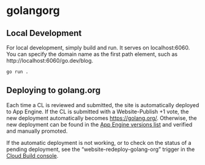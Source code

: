 # golangorg

## Local Development

For local development, simply build and run. It serves on localhost:6060.
You can specify the domain name as the first path element, such as
http://localhost:6060/go.dev/blog.

	go run .

## Deploying to golang.org

Each time a CL is reviewed and submitted, the site is automatically deployed to App Engine.
If the CL is submitted with a Website-Publish +1 vote,
the new deployment automatically becomes https://golang.org/.
Otherwise, the new deployment can be found in the
[App Engine versions list](https://console.cloud.google.com/appengine/versions?project=golang-org&serviceId=default) and verified and manually promoted.

If the automatic deployment is not working, or to check on the status of a pending deployment,
see the “website-redeploy-golang-org” trigger in the
[Cloud Build console](https://console.cloud.google.com/cloud-build/builds?project=golang-org).
